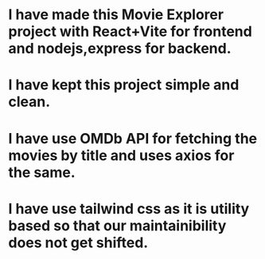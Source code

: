 # I have made this Movie Explorer project with React+Vite for frontend and nodejs,express for backend.
# I have kept this project simple and clean. 
# I have use OMDb API for fetching the movies by title and uses axios for the same.
# I have use tailwind css as it is utility based so that our maintainibility does not get shifted.


